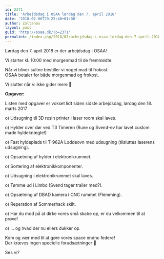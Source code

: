 ```yaml
---
id: 2371
title: 'Arbejdsdag i OSAA lørdag den 7. april 2018'
date: '2018-02-06T20:25:40+01:00'
author: Zoltanox
layout: post
guid: 'http://osaa.dk/?p=2371'
permalink: /index.php/2018/02/arbejdsdag-i-osaa-lordag-den-7-april-2018/
---
```


Lørdag den 7. april 2018 er der arbejdsdag i OSAA!

Vi starter kl. 10:00 med morgenmad til de fremmødte.

Når vi bliver sultne bestiller vi noget mad til frokost.  
OSAA betaler for både morgenmad og frokost.

Vi slutter når vi ikke gider mere 🙂

**Opgaver:**

Listen med opgaver er vokset lidt siden sidste arbejdsdag, lørdag den 18. marts 2017

o) Udsugning til 3D resin printer i laser room skal laves.

o) Hylder over dør ved T3 Timeren (Rune og Svend-ev har lavet custom made hyldeknægte!)

o) Fast hyldeplads til T-962A Loddeovn med udsugning (tilsluttes laserens udsugning).

o) Opsætning af hylder i elektronikrummet.

o) Sortering af elektronikkomponenter.

o) Udsugning i elektronikrummet skal laves.

o) Tømme ud i Limbo (Svend tager trailer med?).

o) Opsætning af DBAD kamera i CNC rummet (Flemming).

o) Reperation af Sommerhack skilt.

o) Har du mod på at dirke vores små skabe op, er du velkommen til at prøve!

o) … og hvad der nu ellers dukker op.

Kom og vær med til at gøre vores space endnu federe!  
Der kræves ingen specielle forudsætninger 🙂

Ses vi?